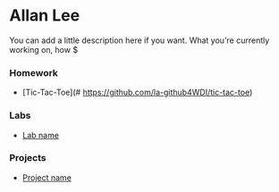 # Allan Lee

You can add a little description here if you want. What you're currently working on, how $

### Homework
* [Tic-Tac-Toe](# https://github.com/la-github4WDI/tic-tac-toe)

### Labs
* [Lab name](#link_to_your_lab_repo)

### Projects
* [Project name](#link_to_your_project_repo)

